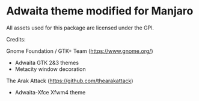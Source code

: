 # Adwaita theme modified for Manjaro

All assets used for this package are licensed under the GPl.

Credits:

Gnome Foundation / GTK+ Team (https://www.gnome.org/)
- Adwaita GTK 2&3 themes
- Metacity window decoration

The Arak Attack (https://github.com/thearakattack)
- Adwaita-Xfce Xfwm4 theme
